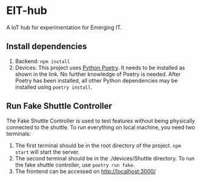 # EIT-hub

A IoT hub for experimentation for Emerging IT.

## Install dependencies

1. Backend: `npm install`
2. Devices: This project uses [Python Poetry](https://python-poetry.org/docs/#installation). It needs to be installed as shown in the link. No further knowledge of Poetry is needed. After Poetry has been installed, all other Python dependencies may be installed using `poetry install`.

## Run Fake Shuttle Controller

The Fake Shuttle Controller is used to test features without being physically connected to the shuttle.
To run everything on local machine, you need two terminals:

1. The first terminal should be in the root directory of the project. `npm start` will start the server.
2. The second terminal should be in the ./devices/Shuttle directory. To run the fake shuttle controller, use `poetry run fake`.
3. The frontend can be accessed on <http://localhost:3000/>
